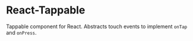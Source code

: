 React-Tappable
==============

Tappable component for React. Abstracts touch events to implement `onTap` and `onPress`.
